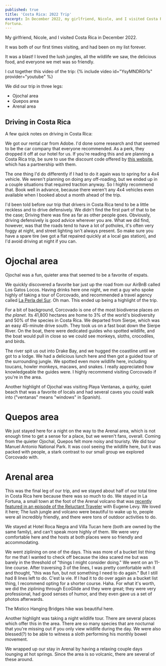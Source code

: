 ```yaml
---
published: true
title: 'Costa Rica: 2022 Trip'
excerpt: In December 2022, my girlfriend, Nicole, and I visited Costa Rica. We stayed in Ojochal, Quepos, and La
Fortuna.
---
```

My girlfriend, Nicole, and I visited Costa Rica in December 2022.

It was both of our first times visiting, and had been on my list forever.

It was a blast! I loved the lush jungles, all the wildlife we saw,
the delicious food, and everyone we met was so friendly.

I cut together this video of the trip: {% include video id="YsyMNDR0r1s" provider="youtube" %}

We did our trip in three legs:

* Ojochal area
* Quepos area
* Arenal area

## Driving in Costa Rica

A few quick notes on driving in Costa Rica:

We got our rental car from Adobe. I'd done some research and that seemed to be the car company that everyone
recommended.
As a perk, they dropped it off at our hotel for us. If you're reading this and are planning a Costa Rica trip, be sure
to use the discount code offered
by [this website](https://mytanfeet.com/special-deals/get-real-discount-rent-car-costa-rica/), which
has a partnership with them.

The one thing I'd do differently if I had to do it again was to spring for a 4x4 vehicle. We weren't planning on doing
any
off-roading, but we ended up in a couple situations that required traction anyway. So I highly recommend that. Book well
in advance,
because there weren't any 4x4 vehicles even available when I booked about a month ahead of the trip.

I'd been told before our trip that drivers in Costa Rica tend to be a little reckless and to drive defensively.
We didn't find the first part of that to be the case; Driving there was fine as far as other people goes.
Obviously, driving defensively is good advice wherever you are. What we did find, however, was that the roads tend to
have a lot of potholes, it's often very foggy at night, and street lighting isn't always present.
So make sure you have a spare tire (we got a flat repaired quickly at a local gas station), and I'd avoid driving at
night if you can.

# Ojochal area

Ojochal was a fun, quieter area that seemed to be a favorite of expats.

We quickly discovered a favorite bar just up the road from our AirBnB called Los Gatos Locos.
Having drinks here one night, we met a guy who spoke highly of taking a tour of Corcovado,
and recommended a travel agency called [La Perla del Sur](http://www.laperladelsur.cr/en/). Oh man.
This ended up being a highlight of the trip.

For a bit of background, Corcovado is one of the most biodiverse places _on the planet_. Its 41,800 hectares
are home to 3% of the world's biodiversity and 50% of the species in Costa Rica. We departed from Sierpe, which was an
easy 45-minute drive south. They took us on a fast boat down the Sierpe River. On the boat, there were dedicated guides
who spotted wildlife,
and the boat would pull in close so we could see monkeys, sloths, crocodiles, and birds.

The river spit us out into
Drake Bay,
and we hugged the coastline until we got to a lodge. We had a delicious lunch here and then got a guided tour
of the surrounding jungle. We spotted even more wildlife here, including toucans, howler monkeys, macaws, and snakes.
I really appreciated how knowledgeable the guides were. I highly recommend visiting Corcovado if you're
in the area.

Another highlight of Ojochal was visiting Playa Ventanas, a quirky, quiet beach that was a favorite of locals and had
several caves you could walk into ("ventanas" means "windows" in Spanish).

# Quepos area

We just stayed here for a night on the way to the Arenal area, which is not enough time to
get a sense for a place, but we weren't fans, overall. Coming from the quieter Ojochal, Quepos
felt more noisy and touristy. We did tour Manuel Antonio National Park. It was cool seeing the
wildlife here, but it was packed with people, a stark contrast to our small group we explored
Corcovado with.

# Arenal area

This was the final leg of our trip, and we stayed about half of our total time in Costa Rica
here because there was so much to do. We stayed in La Fortuna, a small town at the foot of
the Arenal volcano that
was [recently featured in an episode of the Reluctant Traveler](https://www.imdb.com/title/tt26898007/) with
Eugene Levy. We loved it here; The lush jungle and volcano were beautiful to wake up to,
people were all incredibly friendly, and there were tons of outdoor activities to do.

We stayed at Hotel Roca Negra and Villa Tucan here (both are owned by the same family), and can't speak more highly of them.
We were very comfortable here and the hosts at both places were so friendly and accommodating.

We went ziplining on one of the days. This was more of a bucket list thing for me that I
wanted to check off because the idea scared me but was barely in the threshold of "things I might consider doing." We went on
an 11-line course. After traversing 3 of the lines,
I was pretty comfortable with it and thought, "this was fun, but not something I need to do again." But I
still had 8 lines left to do. C'est la vie. If I had it to do over again as a bucket list thing, I recommend opting
for a shorter course. Haha. For what it's worth, we did the ziplining through EcoGlide and
they were great; they were very professional, had good senses of humor, and they even gave us a set of photos afterwards.

The Mistico Hanging Bridges hike was beautiful here.

Another highlight was taking a night wildlife tour. There are several places which offer this in the area.
There are so many species that are nocturnal that you're missing out if you only view wildlife during
the day. We were also blessed(?) to be able to witness a sloth performing his monthly bowel movement.

We wrapped up our stay in Arenal by having a relaxing couple days lounging at hot springs.
Since the area is so volcanic, there are several of these around.
